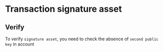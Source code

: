 # Transaction signature asset

## Verify

To verify `signature asset`, you need to check the absence of `second public key` in account
